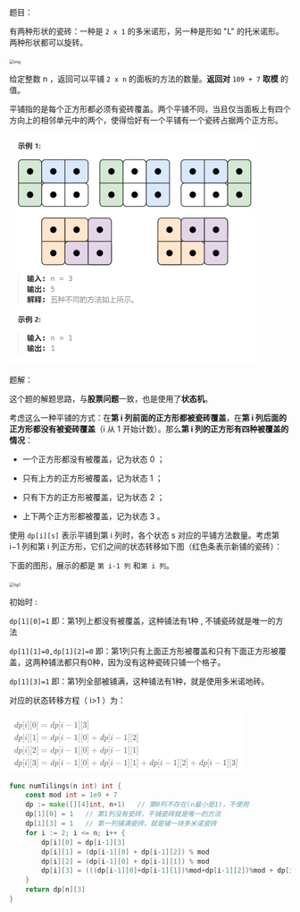 题目：

有两种形状的瓷砖：一种是 `2 x 1` 的多米诺形，另一种是形如 "L" 的托米诺形。两种形状都可以旋转。

<img src="https://assets.leetcode.com/uploads/2021/07/15/lc-domino.jpg" alt="img" style="zoom:50%;" />

给定整数 n ，返回可以平铺 `2 x n` 的面板的方法的数量。**返回对** `109 + 7` **取模** 的值。

平铺指的是每个正方形都必须有瓷砖覆盖。两个平铺不同，当且仅当面板上有四个方向上的相邻单元中的两个，使得恰好有一个平铺有一个瓷砖占据两个正方形。

<img src="5.多米诺和拖米诺平铺.assets/image-20231021213510332.png" alt="image-20231021213510332" style="zoom:50%;" />

题解：

这个题的解题思路，与**股票问题**一致，也是使用了**状态机**。

考虑这么一种平铺的方式：在**第  i  列前面的正方形都被瓷砖覆盖**，在**第 i 列后面的正方形都没有被瓷砖覆盖**（i 从 1 开始计数）。那么**第 i 列的正方形有四种被覆盖的情况**：

- 一个正方形都没有被覆盖，记为状态 0 ；

- 只有上方的正方形被覆盖，记为状态 1 ；

- 只有下方的正方形被覆盖，记为状态 2 ；

- 上下两个正方形都被覆盖，记为状态 3 。


使用 `dp[i][s]` 表示平铺到第 i 列时，各个状态 s 对应的平铺方法数量。考虑第 i−1 列和第 i 列正方形，它们之间的状态转移如下图（红色条表示新铺的瓷砖）：

下面的图形，展示的都是 `第 i-1 列` 和`第 i 列`。

<img src="https://assets.leetcode-cn.com/solution-static/790/1.png" alt="fig1" style="zoom:50%;" />

初始时 :

`dp[1][0]=1`    即：第1列上都没有被覆盖，这种铺法有1种 , 不铺瓷砖就是唯一的方法

`dp[1][1]=0,dp[1][2]=0`     即：第1列只有上面正方形被覆盖和只有下面正方形被覆盖，这两种铺法都只有0种，因为没有这种瓷砖只铺一个格子。

`dp[1][3]=1`   即：第1列全部被铺满，这种铺法有1种，就是使用多米诺地砖。

对应的状态转移方程（ i>1 ）为：

<img src="5.多米诺和拖米诺平铺.assets/image-20231021213815426.png" alt="image-20231021213815426" style="zoom:50%;" />

```go
func numTilings(n int) int {
    const mod int = 1e9 + 7
    dp := make([][4]int, n+1)   // 第0列不存在(n最小是1)，不使用
    dp[1][0] = 1   // 第1列没有瓷砖，不铺瓷砖就是唯一的方法
    dp[1][3] = 1   // 第一列铺满瓷砖，就是铺一块多米诺瓷砖
    for i := 2; i <= n; i++ {
        dp[i][0] = dp[i-1][3]
        dp[i][1] = (dp[i-1][0] + dp[i-1][2]) % mod
        dp[i][2] = (dp[i-1][0] + dp[i-1][1]) % mod
        dp[i][3] = (((dp[i-1][0]+dp[i-1][1])%mod+dp[i-1][2])%mod + dp[i-1][3]) % mod
    }
    return dp[n][3]
}
```

